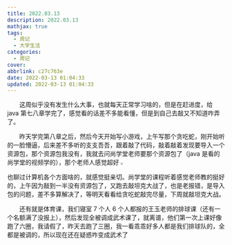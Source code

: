 ```yaml
---
title: 2022.03.13
description: 2022.03.13
mathjax: true
tags:
  - 周记
  - 大学生活
categories:
  - 周记
cover:
abbrlink: c27c763e
date: 2022-03-13 01:04:33
updated: 2022-03-13 01:04:33
---
```


&emsp;&emsp;这周似乎没有发生什么大事，也就每天正常学习啥的，但是在赶进度，给 java 第七八章学完了，感觉看的话差不多能看懂，但是到自己去敲又不知道咋弄了。

&emsp;&emsp;昨天学完第八章之后，然后今天开始写小游戏，上午写那个贪吃蛇，刚开始听的一脸懵逼，后来差不多听的支支吾吾，跟着敲了代码，敲着敲着发现要导入一个资源包，那个资源包我没有，我就去问尚学堂老师要那个资源包了（java 是看的尚学堂的视频学的），那个老师人感觉超好
<img src="https://fastly.jsdelivr.net/gh/1405720461/blog_img@main/weekly_report/6.webp" style="zoom: 33%;" />

也聊过计算机各个方面啥的，就感觉挺亲切。尚学堂的课程听着感觉老师教的挺好的，上午因为敲到一半没有资源包了，又跑去敲坦克大战了，也是老报错，是导入包的问题，差不多算解决了，等明天看看给贪吃蛇敲完尽量，下周就敲坦克大战。

&emsp;&emsp;还有就是体育课，我们寝室 7 个人 6 个人都报的王玉老师的排球课（还有一个名额满了没报上），然后发现全被调成武术课了，就离谱，他们第一次上课好像跑了六圈，我请假了，昨天去跑了三圈，我一看乖乖好多人都是我们排球队的，全都是被调的，所以现在还在疑惑咋变成武术了
